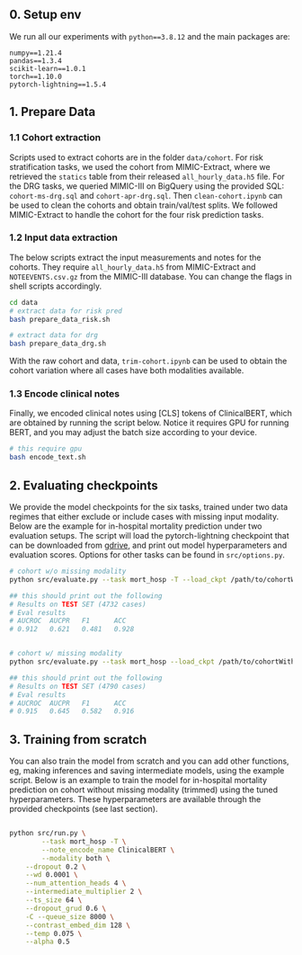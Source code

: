 ## 0. Setup env

We run all our experiments with `python==3.8.12` and the main packages are:

```
numpy==1.21.4
pandas==1.3.4
scikit-learn==1.0.1
torch==1.10.0
pytorch-lightning==1.5.4
```

## 1. Prepare Data

### 1.1 Cohort extraction

Scripts used to extract cohorts are in the folder `data/cohort`. For risk stratification tasks, we used the cohort from MIMIC-Extract, where we retrieved the `statics` table from their released `all_hourly_data.h5` file. For the DRG tasks, we queried MIMIC-III on BigQuery using the provided SQL: `cohort-ms-drg.sql` and `cohort-apr-drg.sql`. Then `clean-cohort.ipynb` can be used to clean the cohorts and obtain train/val/test splits. We followed MIMIC-Extract to handle the cohort for the four risk prediction tasks. 

### 1.2 Input data extraction

The below scripts extract the input measurements and notes for the cohorts. They require  `all_hourly_data.h5` from MIMIC-Extract and `NOTEEVENTS.csv.gz` from the MIMIC-III database. You can change the flags in shell scripts accordingly. 

```sh
cd data
# extract data for risk pred
bash prepare_data_risk.sh 

# extract data for drg
bash prepare_data_drg.sh 
```

With the raw cohort and data, `trim-cohort.ipynb` can be used to obtain the cohort variation where all cases have both modalities available. 

### 1.3 Encode clinical notes

Finally, we encoded clinical notes using [CLS] tokens of ClinicalBERT, which are obtained by running the script below. Notice it requires GPU for running BERT, and you may adjust the batch size according to your device.

```sh
# this require gpu 
bash encode_text.sh 
```



## 2. Evaluating checkpoints 

We provide the model checkpoints for the six tasks, trained under two data regimes that either exclude or include cases with missing input modality. Below are the example for in-hospital mortality prediction under two evaluation setups. The script will load the pytorch-lightning checkpoint that can be downloaded from [gdrive](https://drive.google.com/drive/folders/1aD9hyF7OFW7OXwg8jzj4GFdb127NTJo6?usp=share_link), and print out model hyperparameters and evaluation scores. Options for other tasks can be found in `src/options.py`. 

```sh
# cohort w/o missing modality
python src/evaluate.py --task mort_hosp -T --load_ckpt /path/to/cohortWithoutMM/mort_hosp/0.912.ckpt

## this should print out the following
# Results on TEST SET (4732 cases)
# Eval results
# AUCROC  AUCPR   F1      ACC
# 0.912   0.621   0.481   0.928


# cohort w/ missing modality
python src/evaluate.py --task mort_hosp --load_ckpt /path/to/cohortWithMM/mort_hosp/0.915.ckpt

## this should print out the following
# Results on TEST SET (4790 cases)
# Eval results
# AUCROC  AUCPR   F1      ACC
# 0.915   0.645   0.582   0.916

```



## 3. Training from scratch

You can also train the model from scratch and you can add other functions, eg, making inferences and saving intermediate models, using the example script. Below is an example to train the model for in-hospital mortality prediction on cohort without missing modality (trimmed) using the tuned hyperparameters. These hyperparameters are available through the provided checkpoints (see last section).

```sh

python src/run.py \
		--task mort_hosp -T \
		--note_encode_name ClinicalBERT \
		--modality both \
    --dropout 0.2 \
    --wd 0.0001 \
    --num_attention_heads 4 \
    --intermediate_multiplier 2 \
    --ts_size 64 \
    --dropout_grud 0.6 \
    -C --queue_size 8000 \
    --contrast_embed_dim 128 \
    --temp 0.075 \
    --alpha 0.5
```





